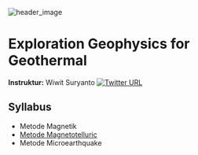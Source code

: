 ![header_image](https://wiwit.staff.ugm.ac.id/images/dp-explogeoth.png)

# Exploration Geophysics for Geothermal
**Instruktur:** 
 Wiwit Suryanto [![Twitter URL](https://img.shields.io/twitter/url/https/twitter.com/maswiet.svg?style=social&label=%20%40maswiet)](https://twitter.com/maswiet)

 

## Syllabus
* Metode Magnetik
* [Metode Magnetotelluric](./Metode_MT.ipynb)
* Metode Microearthquake

